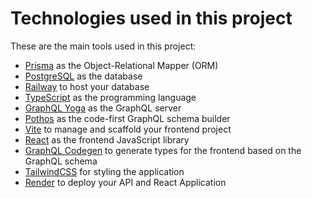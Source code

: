 # Technologies used in this project

These are the main tools used in this project:

- [Prisma](https://www.prisma.io/) as the Object-Relational Mapper (ORM)
- [PostgreSQL](https://www.postgresql.org/) as the database
- [Railway](https://railway.app/) to host your database
- [TypeScript](https://www.typescriptlang.org/) as the programming language
- [GraphQL Yoga](https://the-guild.dev/graphql/yoga-server/docs) as the GraphQL server
- [Pothos](https://pothos-graphql.dev/) as the code-first GraphQL schema builder
- [Vite](https://vitejs.dev/) to manage and scaffold your frontend project
- [React](https://reactjs.org/) as the frontend JavaScript library
- [GraphQL Codegen](https://www.graphql-code-generator.com/) to generate types for the frontend based on the GraphQL schema
- [TailwindCSS](https://tailwindcss.com/) for styling the application
- [Render](https://render.com/) to deploy your API and React Application
